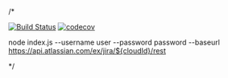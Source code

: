 /*

[![Build Status](https://travis-ci.org/sbonnick/jiraextract.svg?branch=master)](https://travis-ci.org/sbonnick/jiraextract)
[![codecov](https://codecov.io/gh/sbonnick/jiraextract/branch/master/graph/badge.svg)](https://codecov.io/gh/sbonnick/jiraextract)

node index.js --username user --password password --baseurl https://api.atlassian.com/ex/jira/${cloudId}/rest

*/